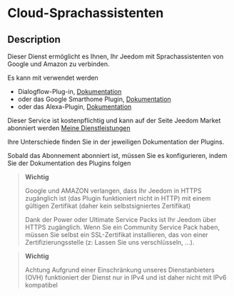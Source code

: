 # Cloud-Sprachassistenten

## Description

Dieser Dienst ermöglicht es Ihnen, Ihr Jeedom mit Sprachassistenten von Google und Amazon zu verbinden.

Es kann mit verwendet werden 
- Dialogflow-Plug-in, [Dokumentation](https://doc.jeedom.com/de_DE/plugins/communication/dialogflow)
- oder das Google Smarthome Plugin, [Dokumentation](https://doc.jeedom.com/de_DE/plugins/communication/gsh)
- oder das Alexa-Plugin, [Dokumentation](https://doc.jeedom.com/de_DE/plugins/communication/ash)

Dieser Service ist kostenpflichtig und kann auf der Seite Jeedom Market abonniert werden [Meine Dienstleistungen](https://www.jeedom.com/market/index.php?v=d&p=profils#services)

Ihre Unterschiede finden Sie in der jeweiligen Dokumentation der Plugins.

Sobald das Abonnement abonniert ist, müssen Sie es konfigurieren, indem Sie der Dokumentation des Plugins folgen

> **Wichtig**
>
> Google und AMAZON verlangen, dass Ihr Jeedom in HTTPS zugänglich ist (das Plugin funktioniert nicht in HTTP) mit einem gültigen Zertifikat (daher kein selbstsigniertes Zertifikat)
>
> Dank der Power oder Ultimate Service Packs ist Ihr Jeedom über HTTPS zugänglich.
> Wenn Sie ein Community Service Pack haben, müssen Sie selbst ein SSL-Zertifikat installieren, das von einer Zertifizierungsstelle (z: Lassen Sie uns verschlüsseln, ...).

> **Wichtig**
>
>Achtung Aufgrund einer Einschränkung unseres Dienstanbieters (OVH) funktioniert der Dienst nur in IPv4 und ist daher nicht mit IPv6 kompatibel

